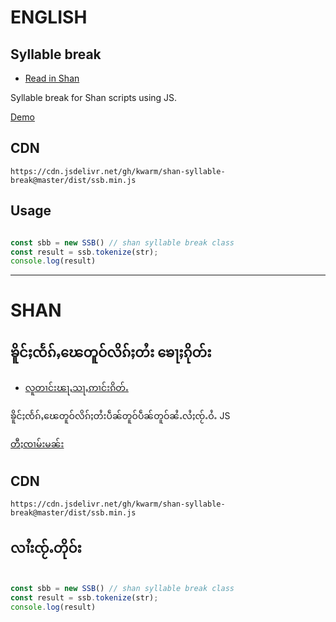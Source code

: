 # ENGLISH
##  Syllable break <a name="english">

- [Read in Shan](#shan)


Syllable break for Shan scripts using JS. 

[Demo](https://shan-syllable-break.netlify.com/)

## CDN

```
https://cdn.jsdelivr.net/gh/kwarm/shan-syllable-break@master/dist/ssb.min.js
```

## Usage

```javascript

const sbb = new SSB() // shan syllable break class
const result = ssb.tokenize(str);
console.log(result)

```

---------

# SHAN
## ၶိူင်ႈၸႅၵ်ႇၽေတူဝ်လိၵ်ႈတႆး ၶေႃႈၵိုတ်း <a name="shan">

- [လူတၢင်းၽႃႇသႃႇဢၢင်းၵိတ်ႉ](#english)

ၶိူင်ႈၸႅၵ်ႇၽေတူဝ်လိၵ်ႈတႆးပဵၼ်တူဝ်ပဵၼ်တူဝ်ၼႆႉလႆႈၸႂ်ႉဝႆႉ JS

[တီႈၸၢမ်းမၼ်း](https://shan-syllable-break.netlify.com/)

## CDN

```
https://cdn.jsdelivr.net/gh/kwarm/shan-syllable-break@master/dist/ssb.min.js
```

## လၢႆးၸႂ်ႉတိုဝ်း

```javascript

const sbb = new SSB() // shan syllable break class
const result = ssb.tokenize(str);
console.log(result)

```